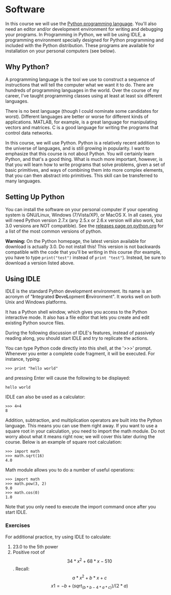 # Software

In this course we will use the [Python programming language](http://python.org/). You'll also need an editor and/or development environment for writing and debugging your programs. In Programming in Python, we will be using IDLE, a programming environment specially designed for Python programming and included with the Python distribution. These programs are available for installation on your personal computers (see below).

## Why Python?

A programming language is the tool we use to construct a sequence of instructions that will tell the computer what we want it to do. There are hundreds of programming languages in the world. Over the course of my career, I've taught programming classes using at least at least six different languages.

There is no best language (though I could nominate some candidates for worst). Different languages are better or worse for different kinds of applications. MATLAB, for example, is a great language for manipulating vectors and matrices. C is a good language for writing the programs that control data networks.

In this course, we will use Python. Python is a relatively recent addition to the universe of languages, and is still growing in popularity. I want to emphasize that this course is not about Python. You will certainly learn Python, and that's a good thing. What is much more important, however, is that you will learn how to write programs that solve problems, given a set of basic primitives, and ways of combining them into more complex elements, that you can then abstract into primitives. This skill can be transferred to many languages.


## Setting Up Python

You can install the software on your personal computer if your operating system is GNU/Linux, Windows (7/Vista/XP), or MacOS X. In all cases, you will need Python version 2.7.x (any 2.5.x or 2.6.x version will also work, but 3.0 versions are NOT compatible). See the [releases page on python.org](http://www.python.org/download/releases/) for a list of the most common versions of python.

**Warning:** On the Python homepage, the latest version available for download is actually 3.0. Do not install this! This version is not backwards compatible with the code that you'll be writing in this course (for example, you have to type `print("test")` instead of `print "test"`). Instead, be sure to download a version listed above.

## Using IDLE

IDLE is the standard Python development environment. Its name is an acronym of "**I**ntegrated **D**eve**L**opment **E**nvironment". It works well on both Unix and Windows platforms.

It has a Python shell window, which gives you access to the Python interactive mode. It also has a file editor that lets you create and edit existing Python source files.

During the following discussion of IDLE's features, instead of passively reading along, you should start IDLE and try to replicate the actions.

You can type Python code directly into this shell, at the '>>>' prompt. Whenever you enter a complete code fragment, it will be executed. For instance, typing:

    >>> print "hello world"

and pressing Enter will cause the following to be displayed:

    hello world

IDLE can also be used as a calculator:

    >>> 4+4
    8

Addition, subtraction, and multiplication operators are built into the Python language. This means you can use them right away. If you want to use a square root in your calculation, you need to import the math module. Do not worry about what it means right now; we will cover this later during the course. Below is an example of square root calculation:

    >>> import math
    >>> math.sqrt(16)
    4.0

Math module allows you to do a number of useful operations:

    >>> import math
    >>> math.pow(3, 2)
    9.0
    >>> math.cos(0)
    1.0

Note that you only need to execute the import command once after you start IDLE.

### Exercises

For additional practice, try using IDLE to calculate:

1. 23.0 to the 5th power
2. Positive root of $$34*x^2+68*x-510$$.
   Recall:
   $$a*x^2 + b*x + c$$
   $$x1 = -b+(sqrt_(b*b-4*a*c))/(2*a)$$

